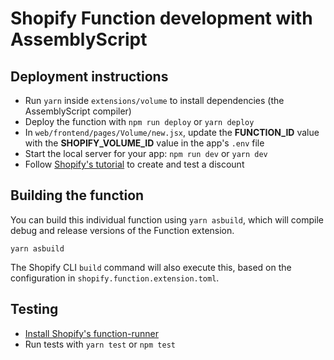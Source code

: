 # Shopify Function development with AssemblyScript

## Deployment instructions

- Run `yarn` inside `extensions/volume` to install dependencies (the AssemblyScript compiler)
- Deploy the function with `npm run deploy` or `yarn deploy`
- In `web/frontend/pages/Volume/new.jsx`, update the **FUNCTION_ID** value with the **SHOPIFY_VOLUME_ID** value in the app's `.env` file
- Start the local server for your app: `npm run dev` or `yarn dev`
- Follow [Shopify's tutorial](https://shopify.dev/apps/discounts/create#step-6-create-and-test-a-discount-in-your-store) to create and test a discount

## Building the function

You can build this individual function using `yarn asbuild`, which will compile debug and release versions of the Function extension.

```shell
yarn asbuild
```

The Shopify CLI `build` command will also execute this, based on the configuration in `shopify.function.extension.toml`.

## Testing

- [Install Shopify's function-runner](https://github.com/Shopify/function-runner)
- Run tests with `yarn test` or `npm test`
